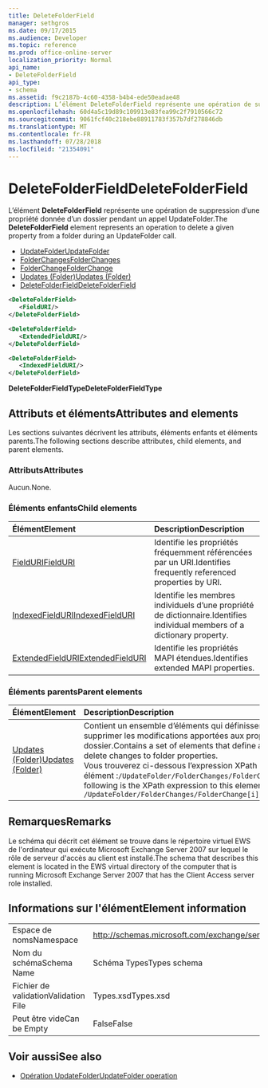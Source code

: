 ```yaml
---
title: DeleteFolderField
manager: sethgros
ms.date: 09/17/2015
ms.audience: Developer
ms.topic: reference
ms.prod: office-online-server
localization_priority: Normal
api_name:
- DeleteFolderField
api_type:
- schema
ms.assetid: f9c2187b-4c60-4358-b4b4-ede50eadae48
description: L’élément DeleteFolderField représente une opération de suppression d’une propriété donnée d’un dossier pendant un appel UpdateFolder.
ms.openlocfilehash: 60d4a5c19d89c109913e83fea99c2f7910566c72
ms.sourcegitcommit: 9061fcf40c218ebe88911783f357b7df278846db
ms.translationtype: MT
ms.contentlocale: fr-FR
ms.lasthandoff: 07/28/2018
ms.locfileid: "21354091"
---
```

# <a name="deletefolderfield"></a><span data-ttu-id="86303-103">DeleteFolderField</span><span class="sxs-lookup"><span data-stu-id="86303-103">DeleteFolderField</span></span>

<span data-ttu-id="86303-104">L’élément **DeleteFolderField** représente une opération de suppression d’une propriété donnée d’un dossier pendant un appel UpdateFolder.</span><span class="sxs-lookup"><span data-stu-id="86303-104">The **DeleteFolderField** element represents an operation to delete a given property from a folder during an UpdateFolder call.</span></span> 
  
- [<span data-ttu-id="86303-105">UpdateFolder</span><span class="sxs-lookup"><span data-stu-id="86303-105">UpdateFolder</span></span>](updatefolder.md) 
- [<span data-ttu-id="86303-106">FolderChanges</span><span class="sxs-lookup"><span data-stu-id="86303-106">FolderChanges</span></span>](folderchanges.md)  
- [<span data-ttu-id="86303-107">FolderChange</span><span class="sxs-lookup"><span data-stu-id="86303-107">FolderChange</span></span>](folderchange.md)  
- [<span data-ttu-id="86303-108">Updates (Folder)</span><span class="sxs-lookup"><span data-stu-id="86303-108">Updates (Folder)</span></span>](updates-folder.md) 
- [<span data-ttu-id="86303-109">DeleteFolderField</span><span class="sxs-lookup"><span data-stu-id="86303-109">DeleteFolderField</span></span>](deletefolderfield.md)
  
```xml
<DeleteFolderField>
   <FieldURI/>
</DeleteFolderField>
```

```xml
<DeleteFolderField>
   <ExtendedFieldURI/>
</DeleteFolderField>
```

```xml
<DeleteFolderField>
   <IndexedFieldURI/>
</DeleteFolderField>
```

<span data-ttu-id="86303-110">**DeleteFolderFieldType**</span><span class="sxs-lookup"><span data-stu-id="86303-110">**DeleteFolderFieldType**</span></span>

## <a name="attributes-and-elements"></a><span data-ttu-id="86303-111">Attributs et éléments</span><span class="sxs-lookup"><span data-stu-id="86303-111">Attributes and elements</span></span>

<span data-ttu-id="86303-112">Les sections suivantes décrivent les attributs, éléments enfants et éléments parents.</span><span class="sxs-lookup"><span data-stu-id="86303-112">The following sections describe attributes, child elements, and parent elements.</span></span>
  
### <a name="attributes"></a><span data-ttu-id="86303-113">Attributs</span><span class="sxs-lookup"><span data-stu-id="86303-113">Attributes</span></span>

<span data-ttu-id="86303-114">Aucun.</span><span class="sxs-lookup"><span data-stu-id="86303-114">None.</span></span>
  
### <a name="child-elements"></a><span data-ttu-id="86303-115">Éléments enfants</span><span class="sxs-lookup"><span data-stu-id="86303-115">Child elements</span></span>

|<span data-ttu-id="86303-116">**Élément**</span><span class="sxs-lookup"><span data-stu-id="86303-116">**Element**</span></span>|<span data-ttu-id="86303-117">**Description**</span><span class="sxs-lookup"><span data-stu-id="86303-117">**Description**</span></span>|
|:-----|:-----|
|[<span data-ttu-id="86303-118">FieldURI</span><span class="sxs-lookup"><span data-stu-id="86303-118">FieldURI</span></span>](fielduri.md) <br/> |<span data-ttu-id="86303-119">Identifie les propriétés fréquemment référencées par un URI.</span><span class="sxs-lookup"><span data-stu-id="86303-119">Identifies frequently referenced properties by URI.</span></span>  <br/> |
|[<span data-ttu-id="86303-120">IndexedFieldURI</span><span class="sxs-lookup"><span data-stu-id="86303-120">IndexedFieldURI</span></span>](indexedfielduri.md) <br/> |<span data-ttu-id="86303-121">Identifie les membres individuels d’une propriété de dictionnaire.</span><span class="sxs-lookup"><span data-stu-id="86303-121">Identifies individual members of a dictionary property.</span></span>  <br/> |
|[<span data-ttu-id="86303-122">ExtendedFieldURI</span><span class="sxs-lookup"><span data-stu-id="86303-122">ExtendedFieldURI</span></span>](extendedfielduri.md) <br/> |<span data-ttu-id="86303-123">Identifie les propriétés MAPI étendues.</span><span class="sxs-lookup"><span data-stu-id="86303-123">Identifies extended MAPI properties.</span></span>  <br/> |
   
### <a name="parent-elements"></a><span data-ttu-id="86303-124">Éléments parents</span><span class="sxs-lookup"><span data-stu-id="86303-124">Parent elements</span></span>

|<span data-ttu-id="86303-125">**Élément**</span><span class="sxs-lookup"><span data-stu-id="86303-125">**Element**</span></span>|<span data-ttu-id="86303-126">**Description**</span><span class="sxs-lookup"><span data-stu-id="86303-126">**Description**</span></span>|
|:-----|:-----|
|[<span data-ttu-id="86303-127">Updates (Folder)</span><span class="sxs-lookup"><span data-stu-id="86303-127">Updates (Folder)</span></span>](updates-folder.md) <br/> |<span data-ttu-id="86303-128">Contient un ensemble d’éléments qui définissent append, définir et supprimer les modifications apportées aux propriétés d’un dossier.</span><span class="sxs-lookup"><span data-stu-id="86303-128">Contains a set of elements that define append, set, and delete changes to folder properties.</span></span>  <br/> <span data-ttu-id="86303-129">Vous trouverez ci-dessous l’expression XPath pour cet élément :`/UpdateFolder/FolderChanges/FolderChange[i]/Updates`</span><span class="sxs-lookup"><span data-stu-id="86303-129">The following is the XPath expression to this element:  `/UpdateFolder/FolderChanges/FolderChange[i]/Updates`</span></span> <br/> |
   
## <a name="remarks"></a><span data-ttu-id="86303-130">Remarques</span><span class="sxs-lookup"><span data-stu-id="86303-130">Remarks</span></span>

<span data-ttu-id="86303-131">Le schéma qui décrit cet élément se trouve dans le répertoire virtuel EWS de l'ordinateur qui exécute Microsoft Exchange Server 2007 sur lequel le rôle de serveur d'accès au client est installé.</span><span class="sxs-lookup"><span data-stu-id="86303-131">The schema that describes this element is located in the EWS virtual directory of the computer that is running Microsoft Exchange Server 2007 that has the Client Access server role installed.</span></span>
  
## <a name="element-information"></a><span data-ttu-id="86303-132">Informations sur l'élément</span><span class="sxs-lookup"><span data-stu-id="86303-132">Element information</span></span>

|||
|:-----|:-----|
|<span data-ttu-id="86303-133">Espace de noms</span><span class="sxs-lookup"><span data-stu-id="86303-133">Namespace</span></span>  <br/> |http://schemas.microsoft.com/exchange/services/2006/types  <br/> |
|<span data-ttu-id="86303-134">Nom du schéma</span><span class="sxs-lookup"><span data-stu-id="86303-134">Schema Name</span></span>  <br/> |<span data-ttu-id="86303-135">Schéma Types</span><span class="sxs-lookup"><span data-stu-id="86303-135">Types schema</span></span>  <br/> |
|<span data-ttu-id="86303-136">Fichier de validation</span><span class="sxs-lookup"><span data-stu-id="86303-136">Validation File</span></span>  <br/> |<span data-ttu-id="86303-137">Types.xsd</span><span class="sxs-lookup"><span data-stu-id="86303-137">Types.xsd</span></span>  <br/> |
|<span data-ttu-id="86303-138">Peut être vide</span><span class="sxs-lookup"><span data-stu-id="86303-138">Can be Empty</span></span>  <br/> |<span data-ttu-id="86303-139">False</span><span class="sxs-lookup"><span data-stu-id="86303-139">False</span></span>  <br/> |
   
## <a name="see-also"></a><span data-ttu-id="86303-140">Voir aussi</span><span class="sxs-lookup"><span data-stu-id="86303-140">See also</span></span>

- [<span data-ttu-id="86303-141">Opération UpdateFolder</span><span class="sxs-lookup"><span data-stu-id="86303-141">UpdateFolder operation</span></span>](updatefolder-operation.md)


